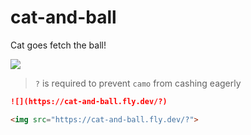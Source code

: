 # cat-and-ball

Cat goes fetch the ball!

<img src="https://cat-and-ball.fly.dev/?">

> `?` is required to prevent `camo` from cashing eagerly
```md
![](https://cat-and-ball.fly.dev/?)
```

```md
<img src="https://cat-and-ball.fly.dev/?">
```
